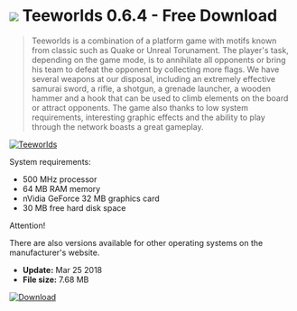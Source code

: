 # ![](https://cdn.softexe.net/static/icon/win.gif) Teeworlds 0.6.4 - Free Download

> Teeworlds is a combination of a platform game with motifs known from classic such as Quake or Unreal Torunament. The player's task, depending on the game mode, is to annihilate all opponents or bring his team to defeat the opponent by collecting more flags. We have several weapons at our disposal, including an extremely effective samurai sword, a rifle, a shotgun, a grenade launcher, a wooden hammer and a hook that can be used to climb elements on the board or attract opponents. The game also thanks to low system requirements, interesting graphic effects and the ability to play through the network boasts a great gameplay.

[![Teeworlds](https://gallery.dpcdn.pl/imgc/Tools/61654/g_-_420x350_1.5_-_x20150909134147_0.jpg)](https://softexe.net/win/games-entertainment/other/teeworlds:pRdap.html)

System requirements:
 
 - 500 MHz processor 
 - 64 MB RAM memory 
 - nVidia GeForce 32 MB graphics card 
 - 30 MB free hard disk space 
 
 
 Attention! 
 
 There are also versions available for other operating systems on the manufacturer's website.


- **Update:** Mar 25 2018
- **File size:** 7.68 MB

[![Download](https://cdn.softexe.net/static/img/download.png)](https://softexe.net/win/games-entertainment/other/teeworlds:pRdap.html)

